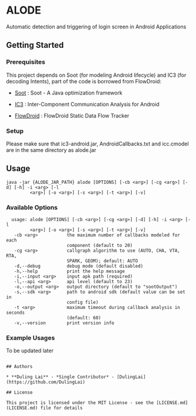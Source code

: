 # ALODE

Automatic detection and triggering of login screen in Android Applications

## Getting Started

### Prerequisites

This project depends on Soot (for modeling Android lifecycle) and IC3 (for decoding Intents), part of the code is borrowed from FlowDroid:

* [Soot](https://github.com/Sable/soot) : Soot - A Java optimization framework

* [IC3](http://siis.cse.psu.edu/ic3/) : Inter-Component Communication Analysis for Android

* [FlowDroid](https://github.com/secure-software-engineering/FlowDroid/) : FlowDroid Static Data Flow Tracker


### Setup

Please make sure that ic3-android.jar, AndroidCallbacks.txt and icc.cmodel are in the same directory as alode.jar

## Usage
```
java -jar {ALODE_JAR_PATH} alode [OPTIONS] [-cb <arg>] [-cg <arg>] [-d] [-h] -i <arg> [-l
         <arg>] [-o <arg>] [-s <arg>] [-t <arg>] [-v]
```

### Available Options
```
  usage: alode [OPTIONS] [-cb <arg>] [-cg <arg>] [-d] [-h] -i <arg> [-l
         <arg>] [-o <arg>] [-s <arg>] [-t <arg>] [-v]
   -cb <arg>           the maximum number of callbacks modeled for each
                       component (default to 20)
   -cg <arg>           callgraph algorithm to use (AUTO, CHA, VTA, RTA,
                       SPARK, GEOM); default: AUTO
   -d,--debug          debug mode (default disabled)
   -h,--help           print the help message
   -i,--input <arg>    input apk path (required)
   -l,--api <arg>      api level (default to 23)
   -o,--output <arg>   output directory (default to "sootOutput")
   -s,--sdk <arg>      path to android sdk (default value can be set in
                       config file)
   -t <arg>            maximum timeout during callback analysis in seconds
                       (default: 60)
   -v,--version        print version info
```

### Example Usages

To be updated later
```

## Authors

* **Duling Lai** - *Single Contributor* - [DulingLai](https://github.com/DulingLai)

## License

This project is licensed under the MIT License - see the [LICENSE.md](LICENSE.md) file for details

